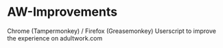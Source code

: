 # AW-Improvements
Chrome (Tampermonkey) / Firefox (Greasemonkey) Userscript to improve the experience on adultwork.com
